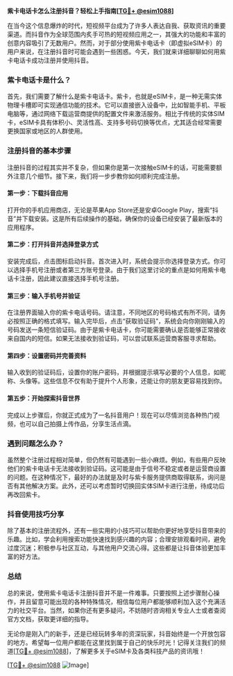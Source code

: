 **紫卡电话卡怎么注册抖音？轻松上手指南[[TG💪+ @esim1088](https://t.me/s/esim1088)]**

在当今这个信息爆炸的时代，短视频平台成为了许多人表达自我、获取资讯的重要渠道。而抖音作为全球范围内炙手可热的短视频应用之一，其强大的功能和丰富的创意内容吸引了无数用户。然而，对于部分使用紫卡电话卡（即虚拟eSIM卡）的用户来说，在注册抖音时可能会遇到一些困惑。今天，我们就来详细聊聊如何用紫卡电话卡成功注册并使用抖音。

### 紫卡电话卡是什么？

首先，我们需要了解什么是紫卡电话卡。紫卡，也就是eSIM卡，是一种无需实体物理卡槽即可实现通信功能的技术。它可以直接嵌入设备中，比如智能手机、平板电脑等，通过网络下载运营商提供的配置文件来激活服务。相比于传统的实体SIM卡，eSIM卡具有体积小、灵活性高、支持多号码切换等优点，尤其适合经常需要更换国家或地区的人群使用。

### 注册抖音的基本步骤

注册抖音的过程其实并不复杂，但如果你是第一次接触eSIM卡的话，可能需要额外注意几个细节。接下来，我们将一步步教你如何顺利完成注册。

#### 第一步：下载抖音应用

打开你的手机应用商店，无论是苹果App Store还是安卓Google Play，搜索“抖音”并下载安装。这是所有后续操作的基础，确保你的设备已经安装了最新版本的应用程序。

#### 第二步：打开抖音并选择登录方式

安装完成后，点击图标启动抖音。首次进入时，系统会提示你选择登录方式。你可以选择手机号注册或者第三方账号登录。由于我们这里讨论的重点是如何用紫卡电话卡注册，因此建议直接选择手机号注册。

#### 第三步：输入手机号并验证

在注册界面输入你的紫卡电话号码。请注意，不同地区的号码格式有所不同，请务必按照正确的格式填写。输入完毕后，点击“获取验证码”，系统会向你刚刚输入的号码发送一条短信验证码。由于是紫卡电话卡，你可能需要确认是否能够正常接收来自国内的短信。如果无法接收到验证码，可以尝试联系运营商客服寻求帮助。

#### 第四步：设置密码并完善资料

输入收到的验证码后，设置你的账户密码，并根据提示填写必要的个人信息，如昵称、头像等。这些信息不仅有助于提升个人形象，还能让你的朋友更容易找到你。

#### 第五步：开始探索抖音世界

完成以上步骤后，你就正式成为了一名抖音用户！现在可以尽情浏览各种热门视频，也可以自己拍摄上传作品，分享生活点滴。

### 遇到问题怎么办？

虽然整个注册过程相对简单，但仍然有可能遇到一些小麻烦。例如，有些用户反映他们的紫卡电话卡无法接收到验证码。这可能是由于信号不稳定或者是运营商设置的问题。在这种情况下，最好的办法就是及时与紫卡服务提供商取得联系，询问是否有其他解决方案。此外，还可以考虑暂时切换回实体SIM卡进行注册，待成功后再改回紫卡。

### 抖音使用技巧分享

除了基本的注册流程外，还有一些实用的小技巧可以帮助你更好地享受抖音带来的乐趣。比如，学会利用搜索功能快速找到感兴趣的内容；合理安排观看时间，避免过度沉迷；积极参与社区互动，与其他用户交流心得。这些都是让抖音体验更加丰富的好方法。

### 总结

总的来说，使用紫卡电话卡注册抖音并不是一件难事。只要按照上述步骤耐心操作，并且留意可能出现的各种特殊情况，相信每位用户都能够顺利加入这个充满活力的社交平台。当然，如果你还有更多疑问，不妨随时咨询相关专业人士或者查阅官方文档，获取更详细的指导。

无论你是刚入门的新手，还是已经玩转多年的资深玩家，抖音始终是一个开放包容的地方。希望每一位用户都能在这里找到属于自己的快乐时光！记得关注我们的频道[[TG💪+ @esim1088](https://t.me/s/esim1088)]，了解更多关于eSIM卡及各类科技产品的资讯哦！

[[TG💪+ @esim1088](https://t.me/s/esim1088) ![Image](https://i.postimg.cc/4NQfJmqS/Snipaste-2025-05-13-00-14-12.png)]